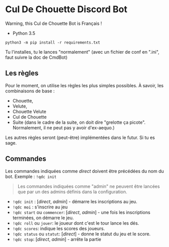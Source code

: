 # Cul De Chouette Discord Bot

Warning, this Cul de Chouette Bot is Français !

- Python 3.5

`python3 -m pip install -r requirements.txt`

Tu l'installes, tu le lances "normalement" (avec un fichier de conf en ".ini",
faut suivre la doc de CmdBot)

## Les règles

Pour le moment, on utilise les règles les plus simples possibles. À savoir, les
combinaisons de base :

* Chouette,
* Velute,
* Chouette Velute
* Cul de Chouette
* Suite (dans le cadre de la suite, on doit dire "grelotte ça picote".
  Normalement, il ne peut pas y avoir d'ex-aequo.)

Les autres règles seront (peut-être) implémentées dans le futur. Si tu es sage.

## Commandes

Les commandes indiquées comme *direct* doivent être précédées du nom du bot. Exemple : `!qdc init`

> Les commandes indiquées comme "admin" ne peuvent être lancées que par un des admins définis dans la configuration.

* `!qdc init` : [*direct*, *admin*] - démarre les inscriptions au jeu.
* `!qdc moi` : s'inscrire au jeu
* `!qdc start` ou `commencer`: [*direct*, *admin*] - une fois les inscriptions terminées, on démarre
  le jeu.
* `!qdc roll` ou `jouer`: le joueur dont c'est le tour lance les dés.
* `!qdc scores`: indique les scores des joueurs.
* `!qdc status` ou `statut`: [*direct*] - donne le statut du jeu et le score.
* `!qdc stop`: [*direct*, *admin*] - arrête la partie
